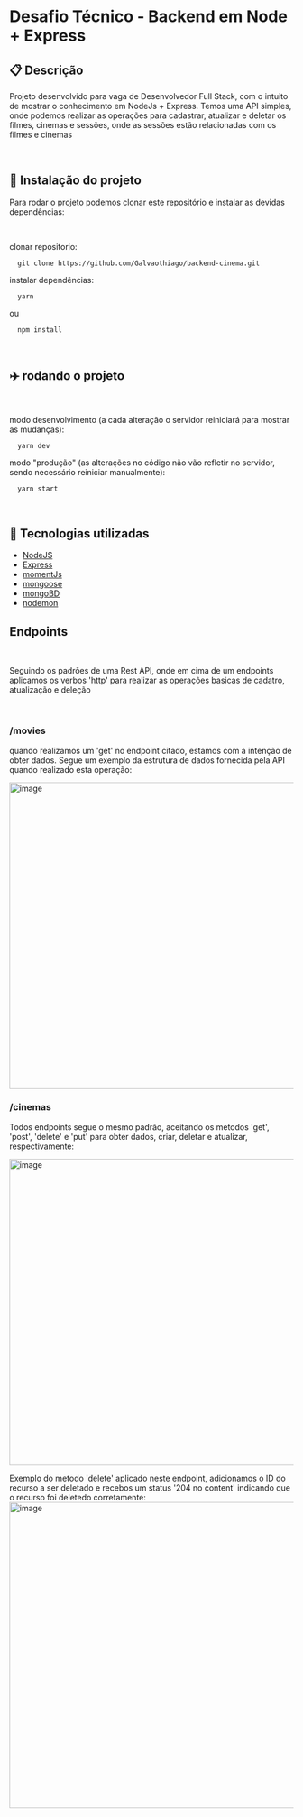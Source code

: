 <h1>Desafio Técnico - Backend em Node + Express</<h2>
<br />

<h2>📋 Descrição</h2>
<p>Projeto desenvolvido para vaga de Desenvolvedor Full Stack, com o intuito de mostrar o conhecimento em NodeJs + Express. 
Temos uma API simples, onde podemos realizar as operações para cadastrar, atualizar e deletar  os filmes, cinemas e sessões, 
onde as sessões estão relacionadas com os filmes e cinemas</p>
<br />

<h2>🔧 Instalação do projeto</h2>
<p>Para rodar o projeto podemos clonar este repositório e instalar as devidas dependências:</p>
<br />

clonar repositorio:
      
      git clone https://github.com/Galvaothiago/backend-cinema.git
      
instalar dependências:
      
      yarn
      
ou
      
      npm install


<br/>
 <h2>✈️ rodando o projeto</h2>
<br/>
      
modo desenvolvimento (a cada alteração o servidor reiniciará para mostrar as mudanças):
      
      yarn dev
      
modo "produção" (as alterações no código não vão refletir no servidor, sendo necessário reiniciar manualmente):
      
      yarn start 
 
      
<br/>
<h2>🔧 Tecnologias utilizadas</h2>
      
- [NodeJS](https://nodejs.org/api/fs.html)
      <br />
- [Express](https://expressjs.com)
      <br />
- [momentJs](https://momentjs.com/)
      <br />
- [mongoose](https://mongoosejs.com/)
      <br />
- [mongoBD](https://www.mongodb.com/)
      <br />
- [nodemon](https://nodemon.io/)
      

<h2>Endpoints</h2>
<br/>
<p>Seguindo os padrões de uma Rest API, onde em cima de um endpoints aplicamos os verbos 'http' para realizar as operações basicas de cadatro, atualização e deleção </p>
      
<br/>
<h3>/movies</h3>
<p> quando realizamos um 'get' no endpoint citado, estamos com a intenção de obter dados. Segue um exemplo da estrutura de dados fornecida pela API quando realizado esta operação:</p>
        
<img width="544" alt="image" src="https://user-images.githubusercontent.com/72774408/166744477-661cf571-f267-46ab-903a-40aa5e9d3ce4.png"/>

<br/>
<h3>/cinemas</h3>
<p>Todos endpoints segue o mesmo padrão, aceitando os metodos 'get', 'post', 'delete' e 'put' para obter dados, criar, deletar e atualizar, respectivamente:</p>
        
<img width="544" alt="image" src="https://user-images.githubusercontent.com/72774408/166745656-11a514eb-1fdf-49b2-9d30-aeca7242ea31.png"/>

<br />
<p>Exemplo do metodo 'delete' aplicado neste endpoint, adicionamos o ID do recurso a ser deletado e recebos um status '204 no content' indicando que o recurso foi deletedo corretamente:
      
<img width="543" alt="image" src="https://user-images.githubusercontent.com/72774408/166746137-8508033a-79c0-4489-beea-9344d8660648.png" />



